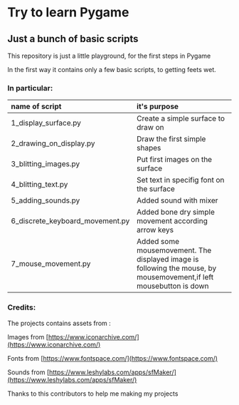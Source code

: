 # Try to learn Pygame
## Just a bunch of basic scripts

This repository is just a little playground, for the first steps in Pygame

In the first way it contains only a few basic scripts, to getting feets wet.

### In particular:

| name of script | it's purpose |
| :------------- | :------------ |
| 1_display_surface.py| Create a simple surface to draw on |
| 2_drawing_on_display.py| Draw the first simple shapes |
| 3_blitting_images.py| Put first images on the surface |
| 4_blitting_text.py| Set text in specifig font on the surface |
| 5_adding_sounds.py| Added sound with mixer |
| 6_discrete_keyboard_movement.py | Added bone dry simple movement according arrow keys |
| 7_mouse_movement.py | Added some mousemovement. The displayed image is following the mouse, by mousemovement,if left mousebutton is down |


### Credits:
The projects contains assets from :

Images from [https://www.iconarchive.com/](https://www.iconarchive.com/)

Fonts from [https://www.fontspace.com/](https://www.fontspace.com/)

Sounds from [https://www.leshylabs.com/apps/sfMaker/](https://www.leshylabs.com/apps/sfMaker/)

Thanks to this contributors to help me making my projects
